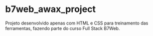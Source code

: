 # b7web_awax_project
Projeto desenvolvido apenas com HTML e CSS para treinamento das ferramentas, fazendo parte do curso Full Stack B7Web.

